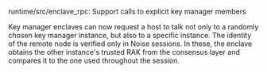 runtime/src/enclave_rpc: Support calls to explicit key manager members

Key manager enclaves can now request a host to talk not only to a randomly
chosen key manager instance, but also to a specific instance. The identity
of the remote node is verified only in Noise sessions. In these, the enclave
obtains the other instance's trusted RAK from the consensus layer and compares
it to the one used throughout the session.
